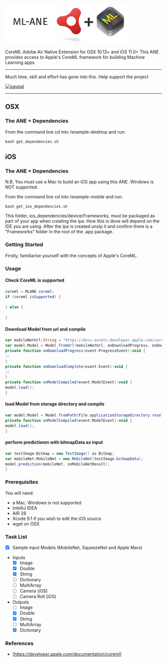 ![Adobe AIR + CoreML](mlane.png)

CoreML Adobe Air Native Extension for OSX 10.13+ and iOS 11.0+
This ANE provides access to Apple's CoreML framework for building Machine Learning apps

-------------

Much time, skill and effort has gone into this. Help support the project

[![paypal](https://www.paypalobjects.com/en_US/i/btn/btn_donateCC_LG.gif)](https://www.paypal.com/cgi-bin/webscr?cmd=_s-xclick&hosted_button_id=5UR2T52J633RC)

-------------

## OSX

### The ANE + Dependencies

From the command line cd into /example-desktop and run:

````shell
bash get_dependencies.sh
`````

## iOS

### The ANE + Dependencies

N.B. You must use a Mac to build an iOS app using this ANE. Windows is NOT supported.

From the command line cd into /example-mobile and run:

````shell
bash get_ios_dependencies.sh
`````

This folder, ios_dependencies/device/Frameworks, must be packaged as part of your app when creating the ipa. How this is done will depend on the IDE you are using.
After the ipa is created unzip it and confirm there is a "Frameworks" folder in the root of the .app package.

### Getting Started

Firstly, familiarise yourself with the concepts of Apple's CoreML.

### Usage
#### Check CoreML is supported
````actionscript
coreml = MLANE.coreml;
if (coreml.isSupported) {

} else {

}
`````

#### Download Model from url and compile
````actionscript
var mobileNetUrl:String = "https://docs-assets.developer.apple.com/coreml/models/MobileNet.mlmodel"
var model:Model = Model.fromUrl(mobileNetUrl, onDownloadProgress, onDownloadComplete, onModelCompiled);
private function onDownloadProgress(event:ProgressEvent):void {
//
}
private function onDownloadComplete(event:Event):void {
//
}
private function onModelCompiled(event:ModelEvent):void {
model.load();
}
````

#### load Model from storage directory and compile
````actionscript
var model:Model = Model.fromPath(File.applicationStorageDirectory.resolvePath("MobileNet.mlmodel").nativePath, onCompiled);
private function onModelCompiled(event:ModelEvent):void {
model.load();
}
``````

#### perform predictiomn with bitmapData as input
````actionscript
var testImage:Bitmap = new TestImage() as Bitmap;
var mobileNet:MobileNet = new MobileNet(testImage.bitmapData);
model.prediction(mobileNet, onMobileNetResult);
}
``````

### Prerequisites

You will need:
- a Mac. Windows is not supported
- IntelliJ IDEA
- AIR 28
- Xcode 9.1 if you wish to edit the iOS source
- wget on OSX

### Task List
- [x] Sample input Models (MobileNet, SqueezeNet and Apple Mars)
* Inputs
    - [x] Image
    - [x] Double
    - [x] String
    - [ ] Dictionary
    - [ ] MultiArray
    - [ ] Camera (iOS)
    - [ ] Camera Roll (iOS)
* Outputs
    - [ ] Image
    - [x] Double
    - [x] String
    - [ ] MultiArray
    - [x] Dictionary

### References
* [https://developer.apple.com/documentation/coreml]
